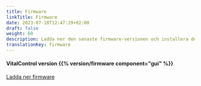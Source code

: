 ```yaml
---
title: Firmware
linkTitle: Firmware
date: 2023-07-18T12:47:29+02:00
draft: false
weight: 60
description: Ladda ner den senaste firmware-versionen och installera den på din VitalControl-enhet.
translationKey: firmware
---
```

#### VitalControl version {{% version/firmware component="gui" %}}

<a href="/download/firmware.vcu" role="button" class="btn btn-primary btn-lg">Ladda ner firmware</a>
